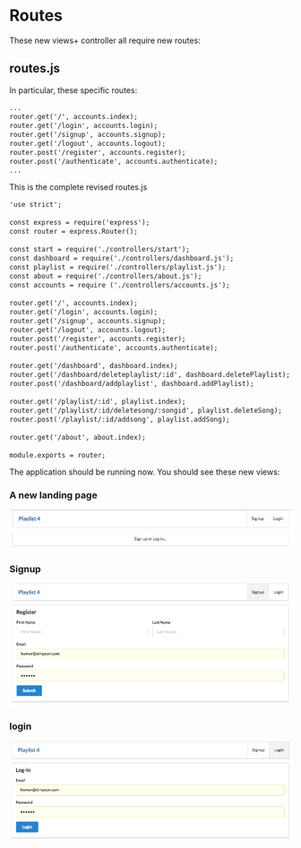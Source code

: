 # Routes

These new views+ controller  all require new routes:

## routes.js

In particular, these specific routes:

~~~
...
router.get('/', accounts.index);
router.get('/login', accounts.login);
router.get('/signup', accounts.signup);
router.get('/logout', accounts.logout);
router.post('/register', accounts.register);
router.post('/authenticate', accounts.authenticate);
...
~~~

This is the complete revised routes.js
~~~
'use strict';

const express = require('express');
const router = express.Router();

const start = require('./controllers/start');
const dashboard = require('./controllers/dashboard.js');
const playlist = require('./controllers/playlist.js');
const about = require('./controllers/about.js');
const accounts = require ('./controllers/accounts.js');

router.get('/', accounts.index);
router.get('/login', accounts.login);
router.get('/signup', accounts.signup);
router.get('/logout', accounts.logout);
router.post('/register', accounts.register);
router.post('/authenticate', accounts.authenticate);

router.get('/dashboard', dashboard.index);
router.get('/dashboard/deleteplaylist/:id', dashboard.deletePlaylist);
router.post('/dashboard/addplaylist', dashboard.addPlaylist);

router.get('/playlist/:id', playlist.index);
router.get('/playlist/:id/deletesong/:songid', playlist.deleteSong);
router.post('/playlist/:id/addsong', playlist.addSong);

router.get('/about', about.index);

module.exports = router;
~~~

The application should be running now. You should see these new views:

### A new landing page

![](img/02.png)

### Signup

![](img/01.png)

### login

![](img/03.png)

